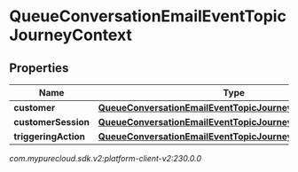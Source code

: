 # QueueConversationEmailEventTopicJourneyContext


## Properties

| Name | Type | Description | Notes |
| ------------ | ------------- | ------------- | ------------- |
| **customer** | [**QueueConversationEmailEventTopicJourneyCustomer**](QueueConversationEmailEventTopicJourneyCustomer) |  |  [optional] |
| **customerSession** | [**QueueConversationEmailEventTopicJourneyCustomerSession**](QueueConversationEmailEventTopicJourneyCustomerSession) |  |  [optional] |
| **triggeringAction** | [**QueueConversationEmailEventTopicJourneyAction**](QueueConversationEmailEventTopicJourneyAction) |  |  [optional] |




_com.mypurecloud.sdk.v2:platform-client-v2:230.0.0_
